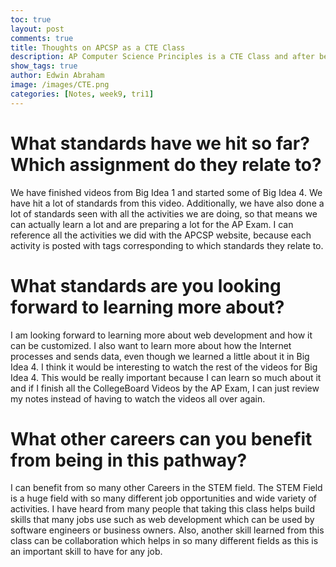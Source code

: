 ```yaml
---
toc: true
layout: post
comments: true
title: Thoughts on APCSP as a CTE Class
description: AP Computer Science Principles is a CTE Class and after being in this class for almost 9 weeks, this was my experience in the class
show_tags: true
author: Edwin Abraham
image: /images/CTE.png
categories: [Notes, week9, tri1]
---
```


# What standards have we hit so far? Which assignment do they relate to?
We have finished videos from Big Idea 1 and started some of Big Idea 4. We have hit a lot of standards from this video. Additionally, we have also done a lot of standards seen with all the activities we are doing, so that means we can actually learn a lot and are preparing a lot for the AP Exam. I can reference all the activities we did with the APCSP website, because each activity is posted with tags corresponding to which standards they relate to.

# What standards are you looking forward to learning more about?
I am looking forward to learning more about web development and how it can be customized. I also want to learn more about how the Internet processes and sends data, even though we learned a little about it in Big Idea 4. I think it would be interesting to watch the rest of the videos for Big Idea 4. This would be really important because I can learn so much about it and if I finish all the CollegeBoard Videos by the AP Exam, I can just review my notes instead of having to watch the videos all over again.

# What other careers can you benefit from being in this pathway?
I can benefit from so many other Careers in the STEM field. The STEM Field is a huge field with so many different job opportunities and wide variety of activities. I have heard from many people that taking this class helps build skills that many jobs use such as web development which can be used by software engineers or business owners. Also, another skill learned from this class can be collaboration which helps in so many different fields as this is an important skill to have for any job.